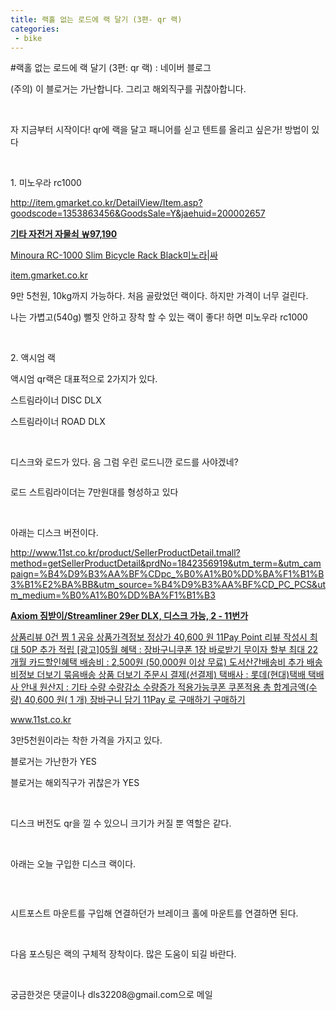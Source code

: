 ```yaml
---
title: 랙홀 없는 로드에 랙 달기 (3편- qr 랙)
categories:
 - bike
---
```

#랙홀 없는 로드에 랙 달기 (3편: qr 랙) : 네이버 블로그
<div class="wrap_rabbit pcol2 _param(1) _postViewArea221544282403" id="post-view221544282403">
<!-- Rabbit HTML --><div class="se-viewer se-theme-default" lang="ko-KR">
<!-- SE_DOC_HEADER_END -->
<div class="se-main-container">
<div class="se-component se-text se-l-default" id="SE-f3dd8007-57ff-437e-9f8a-38dbe9ad4792">
<div class="se-component-content">
<div class="se-section se-section-text se-l-default">
<div class="se-module se-module-text"><!-- SE-TEXT { --><p class="se-text-paragraph se-text-paragraph-align-" id="SE-4658e242-c6a6-4e98-8c24-f2c7a64b0627" style=""><span class="se-fs- se-ff-" id="SE-cee7c87a-8140-4991-a2f8-2154842af94c" style="">(주의) 이 블로거는 가난합니다. 그리고 해외직구를 귀찮아합니다.</span></p><!-- } SE-TEXT --><!-- SE-TEXT { --><p class="se-text-paragraph se-text-paragraph-align-" id="SE-88f2378e-06ab-48db-861c-10cdacc692bb" style=""><span class="se-fs- se-ff-" id="SE-eeff892d-8bdc-4cee-a9e8-1f701fe389bc" style="">​</span></p><!-- } SE-TEXT --><!-- SE-TEXT { --><p class="se-text-paragraph se-text-paragraph-align-" id="SE-9d68a348-945f-4da8-8724-9d1a9b2a8855" style=""><span class="se-fs- se-ff-" id="SE-dd77498d-1996-4227-b7d9-e7ea85bd5c42" style="">자 지금부터 시작이다! qr에 랙을 달고 패니어를 싣고 텐트를 올리고 싶은가! 방법이 있다</span></p><!-- } SE-TEXT --><!-- SE-TEXT { --><p class="se-text-paragraph se-text-paragraph-align-" id="SE-d2c08d79-b275-4001-866e-5657757ca6ac" style=""><span class="se-fs- se-ff-" id="SE-7d789bca-0834-4476-9cb8-7c0ea1742b57" style="">​</span></p><!-- } SE-TEXT --><!-- SE-TEXT { --><p class="se-text-paragraph se-text-paragraph-align-" id="SE-81f548fd-b6ff-4dc3-835a-45c2592268b7" style=""><span class="se-fs- se-ff-" id="SE-b07dc8b8-851b-4e8e-918c-81b47f5dc62b" style="">1. 미노우라 rc1000</span></p><!-- } SE-TEXT --><!-- SE-TEXT { --><p class="se-text-paragraph se-text-paragraph-align-" id="SE-0f79c999-0df6-49bd-a30b-0f8ba2c50bcc" style=""><span class="se-fs- se-ff-" id="SE-3e9fe2c0-a11c-4575-b103-a7202b63b520" style=""><a class="se-link" href="http://item.gmarket.co.kr/DetailView/Item.asp?goodscode=1353863456&amp;GoodsSale=Y&amp;jaehuid=200002657" target="_blank">http://item.gmarket.co.kr/DetailView/Item.asp?goodscode=1353863456&amp;GoodsSale=Y&amp;jaehuid=200002657</a></span></p><!-- } SE-TEXT --></div>
</div>
</div>
</div> <div class="se-component se-oglink se-l-image" id="SE-f01649d3-9f85-49b4-9684-6e30119807c3">
<div class="se-component-content">
<div class="se-section se-section-oglink se-l-image se-section-align-">
<div class="se-module se-module-oglink">
<a class="se-oglink-thumbnail" href="http://item.gmarket.co.kr/DetailView/Item.asp?goodscode=1353863456&amp;GoodsSale=Y&amp;jaehuid=200002657" target="_blank">
<img alt="" class="se-oglink-thumbnail-resource" src="https://dthumb-phinf.pstatic.net/?src=%22http%3A%2F%2Fgdimg.gmarket.co.kr%2F1353863456%2Fstill%2F280%3Fver%3D1535830059%22&amp;type=ff120">
</img></a>
<a class="se-oglink-info" href="http://item.gmarket.co.kr/DetailView/Item.asp?goodscode=1353863456&amp;GoodsSale=Y&amp;jaehuid=200002657" target="_blank">
<div class="se-oglink-info-container">
<strong class="se-oglink-title">기타 자전거 자물쇠 ￦97,190</strong>
<p class="se-oglink-summary">Minoura RC-1000 Slim Bicycle Rack  Black미노라|싸</p>
<p class="se-oglink-url">item.gmarket.co.kr</p>
</div>
</a>
</div>
</div>
</div>
<script class="__se_module_data" data-module='{"type":"v2_oglink", "id" :"SE-f01649d3-9f85-49b4-9684-6e30119807c3", "data" : {"link" : "http://item.gmarket.co.kr/DetailView/Item.asp?goodscode=1353863456&amp;GoodsSale=Y&amp;jaehuid=200002657", "isVideo" : "false", "thumbnail" : "https://dthumb-phinf.pstatic.net/?src=%22http%3A%2F%2Fgdimg.gmarket.co.kr%2F1353863456%2Fstill%2F280%3Fver%3D1535830059%22&amp;type=ff120"}}' type="text/data"></script>
</div> <div class="se-component se-text se-l-default" id="SE-6c7901d6-43df-4a8e-982f-99166b440018">
<div class="se-component-content">
<div class="se-section se-section-text se-l-default">
<div class="se-module se-module-text"><!-- SE-TEXT { --><p class="se-text-paragraph se-text-paragraph-align-" id="SE-ed7dfa6f-a4c9-4d8d-9c4f-aa6706bb6919" style=""><span class="se-fs- se-ff-" id="SE-3465f629-b395-4045-92af-a06643b152f3" style="">9만 5천원, 10kg까지 가능하다. 처음 골랐었던 랙이다. 하지만 가격이 너무 걸린다.</span></p><!-- } SE-TEXT --><!-- SE-TEXT { --><p class="se-text-paragraph se-text-paragraph-align-" id="SE-ddcc5299-af07-4d9c-926e-39f905d719d3" style=""><span class="se-fs- se-ff-" id="SE-b53c6610-25d9-4fa5-a6f5-641d3e927b0d" style="">나는 가볍고(540g) 뻘짓 안하고 장착 할 수 있는 랙이 좋다! 하면 미노우라 rc1000</span></p><!-- } SE-TEXT --><!-- SE-TEXT { --><p class="se-text-paragraph se-text-paragraph-align-" id="SE-133c7992-32c8-4b26-8b9b-6e91d23ee683" style=""><span class="se-fs- se-ff-" id="SE-a1cbe473-686f-47b4-8a01-d044545bdb2c" style="">​</span></p><!-- } SE-TEXT --><!-- SE-TEXT { --><p class="se-text-paragraph se-text-paragraph-align-" id="SE-e6674422-7cde-4c60-9f48-015c5db114de" style=""><span class="se-fs- se-ff-" id="SE-d56e9e52-d32c-4e97-ad65-47ebb7dea5bc" style="">2. 액시엄 랙</span></p><!-- } SE-TEXT --><!-- SE-TEXT { --><p class="se-text-paragraph se-text-paragraph-align-" id="SE-ea04f6c3-8576-4d86-a099-e54c13bdec67" style=""><span class="se-fs- se-ff-" id="SE-9191b29c-7284-4593-8756-b03679ad2937" style="">액시엄 qr랙은 대표적으로 2가지가 있다.</span></p><!-- } SE-TEXT --><!-- SE-TEXT { --><p class="se-text-paragraph se-text-paragraph-align-" id="SE-2413728a-f0e1-45a7-bee0-725e3dcaeaf8" style=""><span class="se-fs- se-ff-" id="SE-14b9813b-a97a-4354-bc6b-f7f8dad5bd12" style="">스트림라이너 DISC DLX</span></p><!-- } SE-TEXT --><!-- SE-TEXT { --><p class="se-text-paragraph se-text-paragraph-align-" id="SE-5bf8d1f1-ece2-476e-9299-7fcdded81558" style=""><span class="se-fs- se-ff-" id="SE-83336ee6-7af4-4972-992a-c234dc4c0b11" style="">스트림라이너 ROAD DLX</span></p><!-- } SE-TEXT --><!-- SE-TEXT { --><p class="se-text-paragraph se-text-paragraph-align-" id="SE-83898f6d-8585-4d77-8c6f-572b86f9179c" style=""><span class="se-fs- se-ff-" id="SE-cff4f8be-b2ca-4ce5-af12-b0b57bf97654" style="">​</span></p><!-- } SE-TEXT --><!-- SE-TEXT { --><p class="se-text-paragraph se-text-paragraph-align-" id="SE-e8f1dceb-885c-47fb-8d6b-d9809139a034" style=""><span class="se-fs- se-ff-" id="SE-644d028e-12ea-4f3f-9bbc-413226e9b151" style="">디스크와 로드가 있다. 음 그럼 우린 로드니깐 로드를 사야겠네?</span></p><!-- } SE-TEXT --></div>
</div>
</div>
</div> <div class="se-component se-image se-l-default" id="SE-3364f33f-c1c5-43e0-8de2-0839dcf1b7e3">
<div class="se-component-content se-component-content-fit">
<div class="se-section se-section-image se-l-default se-section-align-">
<a class="se-module se-module-image __se_image_link __se_link" data-linkdata='{"id" : "SE-3364f33f-c1c5-43e0-8de2-0839dcf1b7e3", "src" : "https://postfiles.pstatic.net/MjAxOTA1MjNfMjA4/MDAxNTU4NTM3OTYxMTY3._bbsepAqiLEiSwNV_NL0s_NmJPLi1aihdGmGnlS5FKsg.wgV0miWkSrK6N5s90dtp1GzVAK6WHGzA_dIyrp7yAmgg.PNG.dls32208/image.png", "linkUse" : "false", "link" : ""}' data-linktype="img" href="#" onclick="return false;" style=" ">
<img alt="" class="se-image-resource" data-height="559" data-lazy-src="https://postfiles.pstatic.net/MjAxOTA1MjNfMjA4/MDAxNTU4NTM3OTYxMTY3._bbsepAqiLEiSwNV_NL0s_NmJPLi1aihdGmGnlS5FKsg.wgV0miWkSrK6N5s90dtp1GzVAK6WHGzA_dIyrp7yAmgg.PNG.dls32208/image.png?type=w966" data-width="693" src="https://postfiles.pstatic.net/MjAxOTA1MjNfMjA4/MDAxNTU4NTM3OTYxMTY3._bbsepAqiLEiSwNV_NL0s_NmJPLi1aihdGmGnlS5FKsg.wgV0miWkSrK6N5s90dtp1GzVAK6WHGzA_dIyrp7yAmgg.PNG.dls32208/image.png?type=w80_blur">
</img></a> </div>
</div>
</div> <div class="se-component se-text se-l-default" id="SE-f8cf648e-a3f5-44cd-b98e-cf9d72083c84">
<div class="se-component-content">
<div class="se-section se-section-text se-l-default">
<div class="se-module se-module-text"><!-- SE-TEXT { --><p class="se-text-paragraph se-text-paragraph-align-" id="SE-41366794-25b8-46b0-bf02-494622b9b558" style=""><span class="se-fs- se-ff-" id="SE-e291f5ea-fdca-4627-a81c-52d8cf0cea5d" style="">로드 스트림라이더는 7만원대를 형성하고 있다</span></p><!-- } SE-TEXT --><!-- SE-TEXT { --><p class="se-text-paragraph se-text-paragraph-align-" id="SE-3628e375-3ffc-4b07-bd1f-7d70127d61f8" style=""><span class="se-fs- se-ff-" id="SE-d60933a8-2b16-41ff-a3d3-1ef3aceeb227" style="">​</span></p><!-- } SE-TEXT --><!-- SE-TEXT { --><p class="se-text-paragraph se-text-paragraph-align-" id="SE-f542ec15-6044-412f-8bb6-5db625261ea8" style=""><span class="se-fs- se-ff-" id="SE-306c8269-efe9-42f6-9907-6097cb94781a" style="">아래는 디스크 버전이다.</span></p><!-- } SE-TEXT --><!-- SE-TEXT { --><p class="se-text-paragraph se-text-paragraph-align-" id="SE-76a0a60d-319a-4c83-a5e4-20e1b2d096a9" style=""><span class="se-fs- se-ff-" id="SE-c8cd7949-b2e8-4749-935d-950fd1110cc4" style=""><a class="se-link" href="http://www.11st.co.kr/product/SellerProductDetail.tmall?method=getSellerProductDetail&amp;prdNo=1842356919&amp;utm_term=&amp;utm_campaign=%B4%D9%B3%AA%BF%CDpc_%B0%A1%B0%DD%BA%F1%B1%B3%B1%E2%BA%BB&amp;utm_source=%B4%D9%B3%AA%BF%CD_PC_PCS&amp;utm_medium=%B0%A1%B0%DD%BA%F1%B1%B3" target="_blank">http://www.11st.co.kr/product/SellerProductDetail.tmall?method=getSellerProductDetail&amp;prdNo=1842356919&amp;utm_term=&amp;utm_campaign=%B4%D9%B3%AA%BF%CDpc_%B0%A1%B0%DD%BA%F1%B1%B3%B1%E2%BA%BB&amp;utm_source=%B4%D9%B3%AA%BF%CD_PC_PCS&amp;utm_medium=%B0%A1%B0%DD%BA%F1%B1%B3</a></span></p><!-- } SE-TEXT --></div>
</div>
</div>
</div> <div class="se-component se-oglink se-l-image" id="SE-58abb21e-dce3-434e-9b2a-9d9b821be76f">
<div class="se-component-content">
<div class="se-section se-section-oglink se-l-image se-section-align-">
<div class="se-module se-module-oglink">
<a class="se-oglink-thumbnail" href="http://www.11st.co.kr/product/SellerProductDetail.tmall?method=getSellerProductDetail&amp;prdNo=1842356919&amp;utm_term=&amp;utm_campaign=%B4%D9%B3%AA%BF%CDpc_%B0%A1%B0%DD%BA%F1%B1%B3%B1%E2%BA%BB&amp;utm_source=%B4%D9%B3%AA%BF%CD_PC_PCS&amp;utm_medium=%B0%A1%B0%DD%BA%F1%B1%B3" target="_blank">
<img alt="" class="se-oglink-thumbnail-resource" src="https://dthumb-phinf.pstatic.net/?src=%22http%3A%2F%2Fi.011st.com%2Ft%2F300_0%2Fpd%2F18%2F3%2F5%2F6%2F9%2F1%2F9%2FnZGrf%2F1842356919_B.jpg%22&amp;type=ff120">
</img></a>
<a class="se-oglink-info" href="http://www.11st.co.kr/product/SellerProductDetail.tmall?method=getSellerProductDetail&amp;prdNo=1842356919&amp;utm_term=&amp;utm_campaign=%B4%D9%B3%AA%BF%CDpc_%B0%A1%B0%DD%BA%F1%B1%B3%B1%E2%BA%BB&amp;utm_source=%B4%D9%B3%AA%BF%CD_PC_PCS&amp;utm_medium=%B0%A1%B0%DD%BA%F1%B1%B3" target="_blank">
<div class="se-oglink-info-container">
<strong class="se-oglink-title">Axiom 짐받이/Streamliner 29er DLX, 디스크 가능, 2 - 11번가</strong>
<p class="se-oglink-summary">상품리뷰 0건 찜 1 공유 상품가격정보 정상가 40,600 원 11Pay Point 리뷰 작성시 최대 50P 추가 적립 [광고]05월 혜택 : 장바구니쿠폰 1장 바로받기 무이자 할부 최대 22 개월 카드할인혜택 배송비 : 2,500원 (50,000원 이상 무료) 도서산간배송비 추가 배송비정보 더보기 묶음배송 상품 더보기 주문시 결제(선결제) 택배사 : 롯데(현대)택배 택배사 안내 원산지 : 기타 수량 수량감소 수량증가 적용가능쿠폰 쿠폰적용 총 합계금액(수량) 40,600 원( 1 개) 장바구니 담기 11Pay 로 구매하기 구매하기 </p>
<p class="se-oglink-url">www.11st.co.kr</p>
</div>
</a>
</div>
</div>
</div>
<script class="__se_module_data" data-module='{"type":"v2_oglink", "id" :"SE-58abb21e-dce3-434e-9b2a-9d9b821be76f", "data" : {"link" : "http://www.11st.co.kr/product/SellerProductDetail.tmall?method=getSellerProductDetail&amp;prdNo=1842356919&amp;utm_term=&amp;utm_campaign=%B4%D9%B3%AA%BF%CDpc_%B0%A1%B0%DD%BA%F1%B1%B3%B1%E2%BA%BB&amp;utm_source=%B4%D9%B3%AA%BF%CD_PC_PCS&amp;utm_medium=%B0%A1%B0%DD%BA%F1%B1%B3", "isVideo" : "false", "thumbnail" : "https://dthumb-phinf.pstatic.net/?src=%22http%3A%2F%2Fi.011st.com%2Ft%2F300_0%2Fpd%2F18%2F3%2F5%2F6%2F9%2F1%2F9%2FnZGrf%2F1842356919_B.jpg%22&amp;type=ff120"}}' type="text/data"></script>
</div> <div class="se-component se-text se-l-default" id="SE-792980ee-5dcf-430f-9198-411578bd912e">
<div class="se-component-content">
<div class="se-section se-section-text se-l-default">
<div class="se-module se-module-text"><!-- SE-TEXT { --><p class="se-text-paragraph se-text-paragraph-align-" id="SE-80d767b7-e40e-44d6-b063-5579003201e0" style=""><span class="se-fs- se-ff-" id="SE-afae34c3-edaf-4de1-860c-eb45ec240084" style="">3만5천원이라는 착한 가격을 가지고 있다. </span></p><!-- } SE-TEXT --><!-- SE-TEXT { --><p class="se-text-paragraph se-text-paragraph-align-" id="SE-61563a17-2a13-4918-9025-bd4109ab5b1d" style=""><span class="se-fs- se-ff-" id="SE-8ec4a968-574a-44a3-b2d3-b89b9b29606c" style="">블로거는 가난한가 YES</span></p><!-- } SE-TEXT --><!-- SE-TEXT { --><p class="se-text-paragraph se-text-paragraph-align-" id="SE-3d5fb149-801a-4b9b-994c-5a9e5a32ceaa" style=""><span class="se-fs- se-ff-" id="SE-98725f26-247d-4d1d-a79f-c40d01ebeae4" style="">블로거는 해외직구가 귀찮은가 YES</span></p><!-- } SE-TEXT --><!-- SE-TEXT { --><p class="se-text-paragraph se-text-paragraph-align-" id="SE-852be96c-2c5e-4410-be73-a4c5e9a2bb69" style=""><span class="se-fs- se-ff-" id="SE-336ef113-f07e-4f00-b11e-bb5bdb6d23ba" style="">​</span></p><!-- } SE-TEXT --><!-- SE-TEXT { --><p class="se-text-paragraph se-text-paragraph-align-" id="SE-4a3c4f72-bfd5-478b-a365-27cd65e24c40" style=""><span class="se-fs- se-ff-" id="SE-973f7ca6-a3ae-4e35-ba5e-fa715d8ad0ba" style="">디스크 버전도 qr을 낄 수 있으니 크기가 커질 뿐 역할은 같다.</span></p><!-- } SE-TEXT --><!-- SE-TEXT { --><p class="se-text-paragraph se-text-paragraph-align-" id="SE-ea474cd2-38b4-4b76-a8f9-c669db0c419b" style=""><span class="se-fs- se-ff-" id="SE-261b6fee-e7e1-4d9a-99a6-8f2da6b90ea6" style="">​</span></p><!-- } SE-TEXT --><!-- SE-TEXT { --><p class="se-text-paragraph se-text-paragraph-align-" id="SE-84125f6a-dc9b-4c79-aadb-db3775c82f8b" style=""><span class="se-fs- se-ff-" id="SE-5b7d8b52-b92e-4969-9317-c85d11855101" style="">아래는 오늘 구입한 디스크 랙이다.</span></p><!-- } SE-TEXT --><!-- SE-TEXT { --><p class="se-text-paragraph se-text-paragraph-align-" id="SE-6c9b3029-f2ba-4f9b-8454-3128c3eedb5d" style=""><span class="se-fs- se-ff-" id="SE-c96ff391-4c42-442d-9072-426b76f63fbd" style="">​</span></p><!-- } SE-TEXT --></div>
</div>
</div>
</div> <div class="se-component se-image se-l-default" id="SE-9860b4ea-4bd1-4489-aef3-b42f7af03440">
<div class="se-component-content se-component-content-fit">
<div class="se-section se-section-image se-l-default se-section-align-">
<a class="se-module se-module-image __se_image_link __se_link" data-linkdata='{"id" : "SE-9860b4ea-4bd1-4489-aef3-b42f7af03440", "src" : "https://postfiles.pstatic.net/MjAxOTA1MjNfMjIx/MDAxNTU4NTM4MzQ0MDI3.CWaQW8hpKKLW6_gv4fsvXY5v8FBI5JaEKTTBZ0AjZPMg.BayRpSoImyZuzsjE6vOsRFxdMUVen1H4UgfFtgYSzaog.PNG.dls32208/SE-0853d148-79a2-4237-8741-b4266bc6732e.png", "linkUse" : "false", "link" : ""}' data-linktype="img" href="#" onclick="return false;" style=" ">
<img alt="" class="se-image-resource" data-height="1231" data-lazy-src="https://postfiles.pstatic.net/MjAxOTA1MjNfMjIx/MDAxNTU4NTM4MzQ0MDI3.CWaQW8hpKKLW6_gv4fsvXY5v8FBI5JaEKTTBZ0AjZPMg.BayRpSoImyZuzsjE6vOsRFxdMUVen1H4UgfFtgYSzaog.PNG.dls32208/SE-0853d148-79a2-4237-8741-b4266bc6732e.png?type=w966" data-width="693" src="https://postfiles.pstatic.net/MjAxOTA1MjNfMjIx/MDAxNTU4NTM4MzQ0MDI3.CWaQW8hpKKLW6_gv4fsvXY5v8FBI5JaEKTTBZ0AjZPMg.BayRpSoImyZuzsjE6vOsRFxdMUVen1H4UgfFtgYSzaog.PNG.dls32208/SE-0853d148-79a2-4237-8741-b4266bc6732e.png?type=w80_blur">
</img></a> </div>
</div>
</div> <div class="se-component se-text se-l-default" id="SE-a9f4cd79-0478-4164-8beb-132df0ee77bb">
<div class="se-component-content">
<div class="se-section se-section-text se-l-default">
<div class="se-module se-module-text"><!-- SE-TEXT { --><p class="se-text-paragraph se-text-paragraph-align-" id="SE-99643834-d664-473b-8310-4ffdf417e678" style=""><span class="se-fs- se-ff-" id="SE-fa715f4e-f2f5-4541-a03f-dea12b38befd" style="">시트포스트 마운트를 구입해 연결하던가 브레이크 홀에 마운트를 연결하면 된다.</span></p><!-- } SE-TEXT --><!-- SE-TEXT { --><p class="se-text-paragraph se-text-paragraph-align-" id="SE-76d8c346-ada6-4491-9f09-3bea165e9a51" style=""><span class="se-fs- se-ff-" id="SE-60797698-4e17-4f5c-aaaa-8b22960b38da" style="">​</span></p><!-- } SE-TEXT --><!-- SE-TEXT { --><p class="se-text-paragraph se-text-paragraph-align-" id="SE-a6364f2a-a448-452c-9ffd-a4f4fff2bbb1" style=""><span class="se-fs- se-ff-" id="SE-6fe93b68-513d-4b57-970c-3d1dbdf7eb8f" style="">다음 포스팅은 랙의 구체적 장착이다. 많은 도움이 되길 바란다.</span></p><!-- } SE-TEXT --><!-- SE-TEXT { --><p class="se-text-paragraph se-text-paragraph-align-" id="SE-7384f89f-03ee-414a-8fe3-fb201a371a4f" style=""><span class="se-fs- se-ff-" id="SE-f19cc53b-8886-4738-8608-e836401c6b67" style="">​</span></p><!-- } SE-TEXT --><!-- SE-TEXT { --><p class="se-text-paragraph se-text-paragraph-align-" id="SE-fa014726-17c8-4c29-870c-dd89caa97eb0" style=""><span class="se-fs- se-ff-" id="SE-68ccac16-5050-4640-b460-fcfaf5c93faf" style="">궁금한것은 댓글이나 dls32208@gmail.com으로 메일</span></p><!-- } SE-TEXT --></div>
</div>
</div>
</div> </div>
</div>
</div>